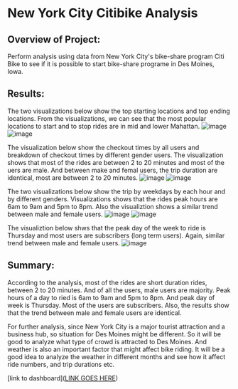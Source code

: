 # New York City Citibike Analysis
## Overview of Project:
Perform analysis using data from New York City's bike-share program Citi Bike to see if it is possible to start bike-share programe in Des Moines, Iowa.
## Results:
The two visualizations below show the top starting locations and top ending locations. From the visualizations, we can see that the most popular locations to start and to stop rides are in mid and lower Mahattan.
![image](https://user-images.githubusercontent.com/108709071/194197786-7985da9e-ba2e-4db6-9047-257c324f8fc2.png)
![image](https://user-images.githubusercontent.com/108709071/194197885-89a72388-bae8-4b2a-bd2a-a38464f4c8be.png)

The visualization below show the checkout times by all users and breakdown of checkout times by different gender users. The visualization shows that most of the rides are between 2 to 20 minutes and most of the uers are male. And between make and femal users, the trip duration are identical, most are between 2 to 20 minutes.
![image](https://user-images.githubusercontent.com/108709071/194198370-ae80fc50-cd1f-416e-a105-c7b1346702da.png)
![image](https://user-images.githubusercontent.com/108709071/194198403-3c445c53-c7e6-4dd1-af2b-22250d7316f5.png)

The two visualizations below show the trip by weekdays by each hour and by different genders. Visualizations shows that the rides peak hours are 6am to 9am and 5pm to 8pm. Also the visualiztion shows a similar trend between male and female users.
![image](https://user-images.githubusercontent.com/108709071/194199205-028c8b33-c595-4575-aa01-8c06d9ddd090.png)
![image](https://user-images.githubusercontent.com/108709071/194199299-c6d0835b-62fe-4eb5-aeeb-e0735acdd398.png)

The visualiztion below shws that the peak day of the week to ride is Thursday and most users are subscribers (long term users). Again, similar trend between male and female users.
![image](https://user-images.githubusercontent.com/108709071/194199939-dc14b554-0186-456a-94f4-09b01b52ba39.png)

## Summary:
According to the analysis, most of the rides are short duration rides, between 2 to 20 minutes. And of all the users, male users are majority. Peak hours of a day to ried is 6am to 9am and 5pm to 8pm. And peak day of week is Thursday. Most of the users are subscribers. Also, the results show that the trend between male and female users are identical.

For further analysis, since New York City is a major tourist attraction and a business hub, so situation for Des Moines might be different. So it will be good to analyze what type of crowd is attracted to Des Moines. And weather is also an important factor that might affect bike riding. It will be a good idea to analyze the weather in different months and see how it affect ride numbers, and trip durations etc.

[link to dashboard]([LINK GOES HERE](https://public.tableau.com/app/profile/yan.he2480/viz/NYCitibike_16650202245110/NYCitibike))

